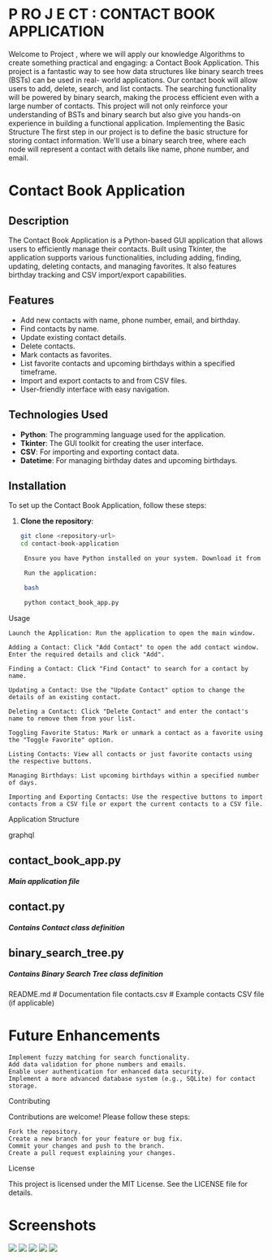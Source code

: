 # P RO J E CT : CONTACT BOOK APPLICATION

Welcome to Project , where we will apply our knowledge Algorithms to 
create something practical and engaging: a
Contact Book Application. This project is a fantastic way to see how
data structures like binary search trees (BSTs) can be used in real-
world applications. Our contact book will allow users to add, delete,
search, and list contacts. The searching functionality will be powered
by binary search, making the process efficient even with a large
number of contacts.
This project will not only reinforce your understanding of BSTs and
binary search but also give you hands-on experience in building a
functional application.
Implementing the Basic Structure
The first step in our project is to define the basic structure for storing
contact information. We'll use a binary search tree, where each node
will represent a contact with details like name, phone number, and
email.

# Contact Book Application

## Description
The Contact Book Application is a Python-based GUI application that allows users to efficiently manage their contacts. Built using Tkinter, the application supports various functionalities, including adding, finding, updating, deleting contacts, and managing favorites. It also features birthday tracking and CSV import/export capabilities.

## Features
- Add new contacts with name, phone number, email, and birthday.
- Find contacts by name.
- Update existing contact details.
- Delete contacts.
- Mark contacts as favorites.
- List favorite contacts and upcoming birthdays within a specified timeframe.
- Import and export contacts to and from CSV files.
- User-friendly interface with easy navigation.

## Technologies Used
- **Python**: The programming language used for the application.
- **Tkinter**: The GUI toolkit for creating the user interface.
- **CSV**: For importing and exporting contact data.
- **Datetime**: For managing birthday dates and upcoming birthdays.

## Installation
To set up the Contact Book Application, follow these steps:

1. **Clone the repository**:
   ```bash
   git clone <repository-url>
   cd contact-book-application

    Ensure you have Python installed on your system. Download it from python.org.

    Run the application:

    bash

    python contact_book_app.py

Usage

    Launch the Application: Run the application to open the main window.

    Adding a Contact: Click "Add Contact" to open the add contact window. Enter the required details and click "Add".

    Finding a Contact: Click "Find Contact" to search for a contact by name.

    Updating a Contact: Use the "Update Contact" option to change the details of an existing contact.

    Deleting a Contact: Click "Delete Contact" and enter the contact's name to remove them from your list.

    Toggling Favorite Status: Mark or unmark a contact as a favorite using the "Toggle Favorite" option.

    Listing Contacts: View all contacts or just favorite contacts using the respective buttons.

    Managing Birthdays: List upcoming birthdays within a specified number of days.

    Importing and Exporting Contacts: Use the respective buttons to import contacts from a CSV file or export the current contacts to a CSV file.

Application Structure

graphql

## contact_book_app.py       
##### Main application file
## contact.py                  
##### Contains Contact class definition
## binary_search_tree.py     
##### Contains Binary Search Tree class definition
README.md                   # Documentation file
contacts.csv                # Example contacts CSV file (if applicable)

# Future Enhancements

    Implement fuzzy matching for search functionality.
    Add data validation for phone numbers and emails.
    Enable user authentication for enhanced data security.
    Implement a more advanced database system (e.g., SQLite) for contact storage.

Contributing

Contributions are welcome! Please follow these steps:

    Fork the repository.
    Create a new branch for your feature or bug fix.
    Commit your changes and push to the branch.
    Create a pull request explaining your changes.

License

This project is licensed under the MIT License. See the LICENSE file for details.


# Screenshots 

![](screenshots/image_5.png)
![](screenshots/image_4.png)
![](screenshots/image_3.png)
![](screenshots/image_2.png)
![](screenshots/image.png)
